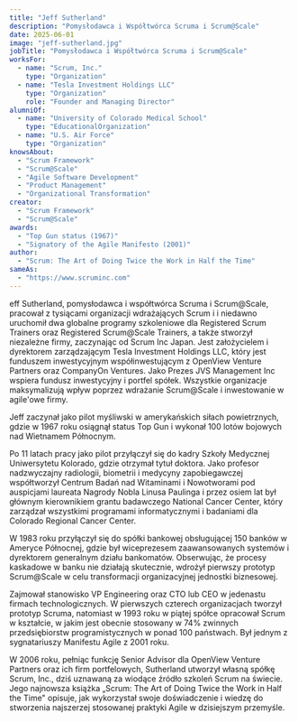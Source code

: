 ```yaml
---
title: "Jeff Sutherland"
description: "Pomysłodawca i Współtwórca Scruma i Scrum@Scale"
date: 2025-06-01
image: "jeff-sutherland.jpg"
jobTitle: "Pomysłodawca i Współtwórca Scruma i Scrum@Scale"
worksFor:
  - name: "Scrum, Inc."
    type: "Organization"
  - name: "Tesla Investment Holdings LLC"
    type: "Organization"
    role: "Founder and Managing Director"
alumniOf:
  - name: "University of Colorado Medical School"
    type: "EducationalOrganization"
  - name: "U.S. Air Force"
    type: "Organization"
knowsAbout:
  - "Scrum Framework"
  - "Scrum@Scale"
  - "Agile Software Development"
  - "Product Management"
  - "Organizational Transformation"
creator:
  - "Scrum Framework"
  - "Scrum@Scale"
awards:
  - "Top Gun status (1967)"
  - "Signatory of the Agile Manifesto (2001)"
author:
  - "Scrum: The Art of Doing Twice the Work in Half the Time"
sameAs:
  - "https://www.scruminc.com"
---
```

eff Sutherland, pomysłodawca i współtwórca Scruma i Scrum@Scale, pracował z tysiącami organizacji wdrażających Scrum i i niedawno uruchomił dwa globalne programy szkoleniowe dla Registered Scrum Trainers oraz Registered Scrum@Scale Trainers, a także stworzył niezależne firmy, zaczynając od Scrum Inc Japan. Jest założycielem i dyrektorem zarządzającym Tesla Investment Holdings LLC, który jest funduszem inwestycyjnym współinwestującym z OpenView Venture Partners oraz CompanyOn Ventures. Jako Prezes JVS Management Inc wspiera fundusz inwestycyjny i portfel spółek. Wszystkie organizacje maksymalizują wpływ poprzez wdrażanie Scrum@Scale i inwestowanie w agile'owe firmy.

Jeff zaczynał jako pilot myśliwski w amerykańskich siłach powietrznych, gdzie w 1967 roku osiągnął status Top Gun i wykonał 100 lotów bojowych nad Wietnamem Północnym.

Po 11 latach pracy jako pilot przyłączył się do kadry Szkoły Medycznej Uniwersytetu Kolorado, gdzie otrzymał tytuł doktora. Jako profesor nadzwyczajny radiologii, biometrii i medycyny zapobiegawczej współtworzył Centrum Badań nad Witaminami i Nowotworami pod auspicjami laureata Nagrody Nobla Linusa Paulinga i przez osiem lat był głównym kierownikiem grantu badawczego National Cancer Center, który zarządzał wszystkimi programami informatycznymi i badaniami dla Colorado Regional Cancer Center.

W 1983 roku przyłączył się do spółki bankowej obsługującej 150 banków w Ameryce Północnej, gdzie był wiceprezesem zaawansowanych systemów i dyrektorem generalnym działu bankomatów. Obserwując, że procesy kaskadowe w banku nie działają skutecznie, wdrożył pierwszy prototyp Scrum@Scale w celu transformacji organizacyjnej jednostki biznesowej.

Zajmował stanowisko VP Engineering oraz CTO lub CEO w jedenastu firmach technologicznych. W pierwszych czterech organizacjach tworzył prototyp Scruma, natomiast w 1993 roku w piątej spółce opracował Scrum w kształcie, w jakim jest obecnie stosowany w 74% zwinnych przedsiębiorstw programistycznych w ponad 100 państwach. Był jednym z sygnatariuszy Manifestu Agile z 2001 roku.

W 2006 roku, pełniąc funkcję Senior Advisor dla OpenView Venture Partners oraz ich firm portfelowych, Sutherland utworzył własną spółkę Scrum, Inc., dziś uznawaną za wiodące źródło szkoleń Scrum na świecie. Jego najnowsza książka „Scrum: The Art of Doing Twice the Work in Half the Time" opisuje, jak wykorzystał swoje doświadczenie i wiedzę do stworzenia najszerzej stosowanej praktyki Agile w dzisiejszym przemyśle.